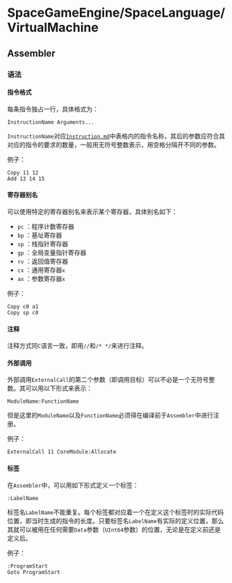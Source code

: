 ﻿# SpaceGameEngine/SpaceLanguage/VirtualMachine
## Assembler
### 语法
#### 指令格式
每条指令独占一行，具体格式为：
```
InstructionName Arguments...
```
`InstructionName`对应[`Instruction.md`](./Instruction.md)中表格内的指令名称，其后的参数应符合其对应的指令的要求的数量，一般用无符号整数表示，用空格分隔开不同的参数。

例子：
```
Copy 11 12
Add 13 14 15
```
#### 寄存器别名
可以使用特定的寄存器别名来表示某个寄存器，具体别名如下：
* `pc` ：程序计数寄存器
* `bp` ：基址寄存器
* `sp` ：栈指针寄存器
* `gp` ：全局变量指针寄存器
* `rv` ：返回值寄存器
* `cx` ：通用寄存器`x`
* `ax` ：参数寄存器`x`

例子：
```
Copy c0 a1
Copy sp c0
```

#### 注释
注释方式同`C`语言一致，即用`//`和`/* */`来进行注释。

#### 外部调用
外部调用`ExternalCall`的第二个参数（即调用目标）可以不必是一个无符号整数。其可以用以下形式来表示：
```
ModuleName:FunctionName
```
但是这里的`ModuleName`以及`FunctionName`必须得在编译前于`Assembler`中进行注册。

例子：
```
ExternalCall 11 CoreModule:Allocate
```

#### 标签
在`Assembler`中，可以用如下形式定义一个标签：
```
:LabelName
```
标签名`LabelName`不能重复。每个标签都对应着一个在定义这个标签时的实际代码位置，即当时生成的指令的长度。只要标签名`LabelName`有实际的定义位置，那么其就可以被用在任何需要`Data`参数（`UInt64`参数）的位置，无论是在定义前还是定义后。

例子：
```
:ProgramStart
Goto ProgramStart
```